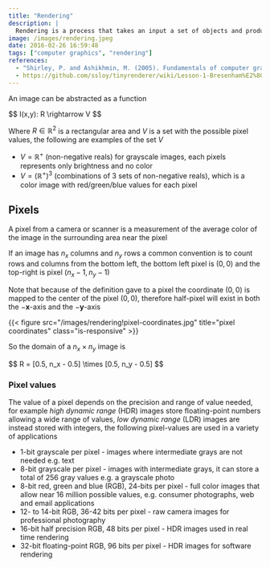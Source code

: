 ```yaml
---
title: "Rendering"
description: |
  Rendering is a process that takes an input a set of objects and produces as its output an array of pixels (image) each of which stores information about the color of the image at a particular point in a grid (determined by the target width and height).
image: /images/rendering.jpeg
date: 2016-02-26 16:59:48
tags: ["computer graphics", "rendering"]
references:
  - "Shirley, P. and Ashikhmin, M. (2005). Fundamentals of computer graphics. Wellesley, Mass.: AK Peters."
  - https://github.com/ssloy/tinyrenderer/wiki/Lesson-1-Bresenham%E2%80%99s-Line-Drawing-Algorithm
---
```


An image can be abstracted as a function

<div>$$
I(x,y): R \rightarrow V
$$</div>

Where $R \in \mathbb{R}^2$ is a rectangular area and $V$ is a set with the possible pixel values, the following are examples of the set $V$

- $V = \mathbb{R}^+$ (non-negative reals) for grayscale images, each pixels represents only brightness and no color
- $V = (\mathbb{R}^+)^3$ (combinations of 3 sets of non-negative reals), which is a color image with red/green/blue values for each pixel

## Pixels

A pixel from a camera or scanner is a measurement of the average color of the image in the surrounding area near the pixel

If an image has $n_x$ columns and $n_y$ rows a common convention is to count rows and columns from the bottom left, the bottom left pixel is $(0,0)$ and the top-right is pixel $(n_x - 1, n_y - 1)$

Note that because of the definition gave to a pixel the coordinate $(0,0)$ is mapped to the center of the pixel $(0,0)$, therefore half-pixel will exist in both the $-\mathbf{x}$-axis and the $-\mathbf{y}$-axis

{{< figure src="/images/rendering!pixel-coordinates.jpg" title="pixel coordinates" class="is-responsive" >}}

So the domain of a $n_x \times n_y$ image is

<div>$$
R = [0.5, n_x - 0.5] \times [0.5, n_y - 0.5]
$$</div>

### Pixel values

The value of a pixel depends on the precision and range of value needed, for example *high dynamic range* (HDR) images store floating-point numbers allowing a wide range of values, *low dynamic range* (LDR) images are instead stored with integers, the following pixel-values are used in a variety of applications

- 1-bit grayscale per pixel - images where intermediate grays are not needed e.g. text
- 8-bit grayscale per pixel - images with intermediate grays, it can store a total of 256 gray values e.g. a grayscale photo
- 8-bit red, green and blue (RGB), 24-bits per pixel - full color images that allow near 16 million possible values, e.g. consumer photographs, web and email applications
- 12- to 14-bit RGB, 36-42 bits per pixel - raw camera images for professional photography
- 16-bit half precision RGB, 48 bits per pixel - HDR images used in real time rendering
- 32-bit floating-point RGB, 96 bits per pixel - HDR images for software rendering
